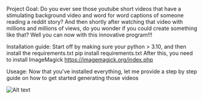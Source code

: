 Project Goal:
Do you ever see those youtube short videos that have a stimulating background video and word for word captions of someone reading a reddit story? And then shortly after watching that video with millions and millions of views, do you wonder if you could create something like that? Well you can now with this innovative program!!!

Installation guide:
Start off by making sure your python > 3.10, and then install the requirements.txt
pip install requirements.txt
After this, you need to install ImageMagick https://imagemagick.org/index.php


Useage:
Now that you've installed everything, let me provide a step by step guide on how to get started generating those videos

![Alt text](https://i.imgur.com/0spvV5V.png)
